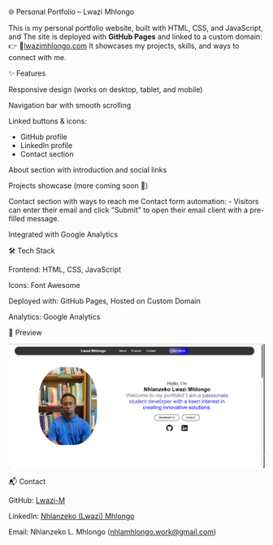 🌐 Personal Portfolio – Lwazi Mhlongo

This is my personal portfolio website, built with HTML, CSS, and JavaScript, and The site is deployed with **GitHub Pages** and linked to a custom domain:  
👉 🔗[lwazimhlongo.com](http://lwazimhlongo.com)
It showcases my projects, skills, and ways to connect with me.

✨ Features

Responsive design (works on desktop, tablet, and mobile)

Navigation bar with smooth scrolling

Linked buttons & icons:
  - GitHub profile
  - LinkedIn profile
  - Contact section

About section with introduction and social links

Projects showcase (more coming soon 🚀)

Contact section with ways to reach me
    Contact form automation:
        - Visitors can enter their email and click "Submit" to open their email client with a pre-filled message.

Integrated with Google Analytics

🛠️ Tech Stack

Frontend: HTML, CSS, JavaScript

Icons: Font Awesome

Deployed with: GitHub Pages, Hosted on Custom Domain

Analytics: Google Analytics

📸 Preview

![alt text](image.png)

📬 Contact

GitHub: [Lwazi-M](https://github.com/Lwazi-M)

LinkedIn: [Nhlanzeko (Lwazi) Mhlongo](https://www.linkedin.com/in/nhlamhlongo/)

Email: Nhlanzeko L. Mhlongo (nhlamhlongo.work@gmail.com)
